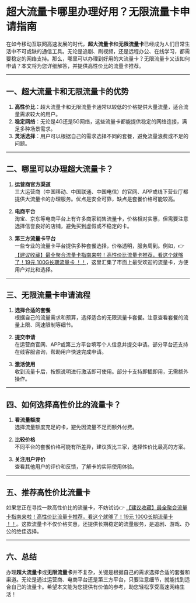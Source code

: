 # 超大流量卡哪里办理好用？无限流量卡申请指南

在如今移动互联网高速发展的时代，**超大流量卡**和**无限流量卡**已经成为人们日常生活中不可或缺的通信工具。无论是追剧、刷视频，还是远程办公、在线学习，都需要稳定的网络支持。那么，哪里可以办理到好用的大流量卡？无限流量卡又该如何申请？本文将为您详细解答，并提供高性价比的流量卡推荐。

---

## 一、超大流量卡和无限流量卡的优势

1. **高性价比**：超大流量卡和无限流量卡通常以较低的价格提供大量流量，适合流量需求较大的用户。  
2. **稳定网络**：无论是4G还是5G网络，这些流量卡都能提供稳定的网络连接，满足多种场景需求。  
3. **灵活选择**：用户可以根据自己的需求选择不同的套餐，避免流量浪费或不足的问题。

---

## 二、哪里可以办理超大流量卡？

1. **运营商官方渠道**  
   三大运营商（中国移动、中国联通、中国电信）的官网、APP或线下营业厅都提供大流量卡的办理服务。优点是安全可靠，缺点是套餐价格可能较高。

2. **电商平台**  
   淘宝、京东等电商平台上有许多商家销售流量卡，价格相对实惠，但需要注意选择信誉良好的店铺，避免买到虚假或不稳定的卡。

3. **第三方流量卡平台**  
   一些专业的流量卡平台提供多种套餐选择，价格透明，服务周到。例如，👉 [【建议收藏】最全聚合流量卡指南来啦！高性价比流量卡推荐，看这个就够了！19元 100G长期流量卡 ！！](https://bit.ly/Liuliangka)，这里汇集了市面上最受欢迎的流量卡，方便用户对比和选择。

---

## 三、无限流量卡申请流程

1. **选择合适的套餐**  
   根据自己的流量需求和预算，选择适合的无限流量卡套餐。注意查看套餐的流量上限、网速限制等细节。

2. **提交申请**  
   在运营商官网、APP或第三方平台填写个人信息并提交申请。部分平台还支持在线客服咨询，帮助用户快速完成申请。

3. **激活使用**  
   收到流量卡后，按照说明进行激活即可使用。部分卡支持即插即用，无需额外操作。

---

## 四、如何选择高性价比的流量卡？

1. **看流量额度**  
   选择流量额度充足的卡，避免因流量不足而额外付费。

2. **比较价格**  
   不同平台的套餐价格可能有所差异，建议货比三家，选择性价比最高的方案。

3. **关注用户评价**  
   查看其他用户的评价和反馈，了解卡的实际使用体验。

---

## 五、推荐高性价比流量卡

如果您正在寻找一款高性价比的流量卡，不妨试试👉 [【建议收藏】最全聚合流量卡指南来啦！高性价比流量卡推荐，看这个就够了！19元 100G长期流量卡 ！！](https://bit.ly/Liuliangka)。这款流量卡不仅价格实惠，还提供长期稳定的流量服务，是追剧、游戏、办公的绝佳选择。

---

## 六、总结

办理**超大流量卡**或**无限流量卡**并不复杂，关键是根据自己的需求选择合适的套餐和渠道。无论是通过运营商、电商平台还是第三方平台，只要注意细节，就能找到适合自己的流量卡。希望本文能为您提供有价值的参考，助您轻松享受高速网络生活！